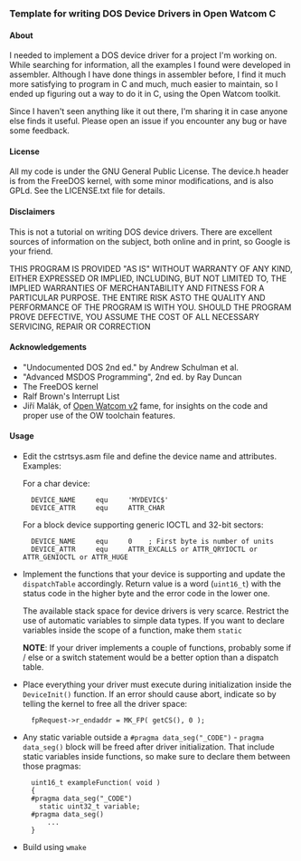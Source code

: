 ### Template for writing DOS Device Drivers in Open Watcom C

#### About

I needed to implement a DOS device driver for a project I'm working on. While searching for information, all the examples I found were developed in assembler. Although I have done things in assembler before, I find it much more satisfying to program in C and much, much easier to maintain, so I ended up figuring out a way to do it in C, using the Open Watcom toolkit.

Since I haven't seen anything like it out there, I'm sharing it in case anyone else finds it useful. Please open an issue if you encounter any bug or have some feedback.

#### License

All my code is under the GNU General Public License. The device.h header is from the FreeDOS kernel, with some minor modifications, and is also GPLd. See the LICENSE.txt file for details.

#### Disclaimers

This is not a tutorial on writing DOS device drivers. There are excellent sources of information on the subject, both online and in print, so Google is your friend.

THIS PROGRAM IS PROVIDED "AS IS" WITHOUT WARRANTY OF ANY KIND, EITHER EXPRESSED OR IMPLIED, INCLUDING, BUT NOT LIMITED TO, THE IMPLIED WARRANTIES OF MERCHANTABILITY AND FITNESS FOR A PARTICULAR PURPOSE.  THE ENTIRE RISK ASTO THE QUALITY AND PERFORMANCE OF THE PROGRAM IS WITH YOU.  SHOULD THE PROGRAM PROVE DEFECTIVE, YOU ASSUME THE COST OF ALL NECESSARY SERVICING, REPAIR OR CORRECTION

#### Acknowledgements

* "Undocumented DOS 2nd ed." by Andrew Schulman et al.
* "Advanced MSDOS Programming", 2nd ed. by Ray Duncan
* The FreeDOS kernel
* Ralf Brown's Interrupt List
* Jiří Malák, of [Open Watcom v2](https://github.com/jmalak/open-watcom-v2) fame, for insights on the code and proper use of the OW toolchain features.

#### Usage

* Edit the cstrtsys.asm file and define the device name and attributes. Examples:

	For a char device:
	```
	  DEVICE_NAME     equ     'MYDEVIC$'
	  DEVICE_ATTR     equ     ATTR_CHAR
	```
	For a block device supporting generic IOCTL and 32-bit sectors:

	```
	  DEVICE_NAME     equ     0    ; First byte is number of units
	  DEVICE_ATTR     equ     ATTR_EXCALLS or ATTR_QRYIOCTL or ATTR_GENIOCTL or ATTR_HUGE
	```

* Implement the functions that your device is supporting and update the `dispatchTable` accordingly. Return value is a word (`uint16_t`) with the status code in the higher byte and the error code in the lower one.

	The available stack space for device drivers is very scarce. Restrict the use of automatic variables to simple data types. If you want to declare variables inside the scope of a function, make them `static`

    **NOTE**: If your driver implements a couple of functions, probably some if / else or a switch statement would be a better option than a dispatch table.

* Place everything your driver must execute during initialization inside the `DeviceInit()` function. If an error should cause abort, indicate so by telling the kernel to free all the driver space:
	```
	  fpRequest->r_endaddr = MK_FP( getCS(), 0 );
	```

* Any static variable outside a `#pragma data_seg("_CODE")` - `pragma data_seg()` block will be freed after driver initialization. That include static variables inside functions, so make sure to declare them between those pragmas:
	```
	  uint16_t exampleFunction( void )
	  {
	  #pragma data_seg("_CODE")
    	static uint32_t variable; 
	  #pragma data_seg()
    	  ...
	  }
	```

* Build using `wmake`